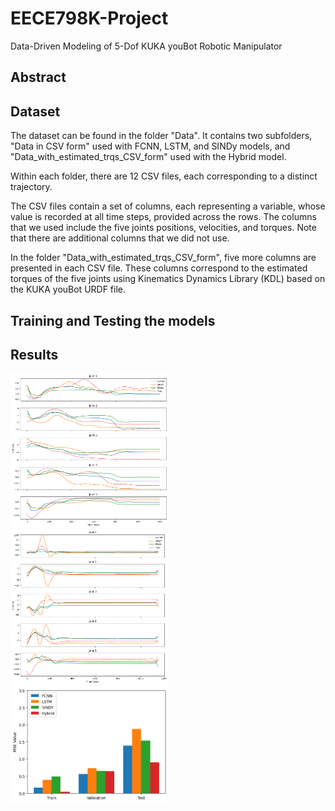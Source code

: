 # EECE798K-Project
Data-Driven Modeling of 5-Dof KUKA youBot Robotic Manipulator

## Abstract

## Dataset
The dataset can be found in the folder "Data". It contains two subfolders, "Data in CSV form" used with FCNN, LSTM, and SINDy models, and "Data_with_estimated_trqs_CSV_form" used with the Hybrid model. 

Within each folder, there are 12 CSV files, each corresponding to a distinct trajectory.

The CSV files contain a set of columns, each representing a variable, whose value is recorded at all time steps, provided across the rows. The columns that we used include the five joints positions, velocities, and torques. Note that there are additional columns that we did not use. 

In the folder "Data_with_estimated_trqs_CSV_form", five more columns are presented in each CSV file. These columns correspond to the estimated torques of the five joints using Kinematics Dynamics Library (KDL) based on the KUKA youBot URDF file.

## Training and Testing the models

## Results

<img src="https://github.com/malakslim/EECE798K-Project/blob/main/test_traj1_all_models.png" alt="Predicted and true torque of the five joints across the four models on the first test trajectory." style="width: 50%;">
<img src="https://github.com/malakslim/EECE798K-Project/blob/main/test_traj2_all_models.png" alt="Predicted and true torque of the five joints across the four models on the second test trajectory." style="width: 50%;">
<img src="https://github.com/malakslim/EECE798K-Project/blob/main/MSE_after_filtering.png" alt="MSE obtained after filtering the data across the four models" style="width: 50%;">



